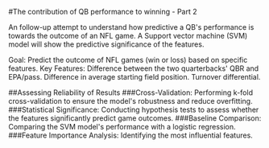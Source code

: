 #The contribution of QB performance to winning - Part 2

An follow-up attempt to understand how predictive a QB's performance is towards the outcome of an NFL game. A Support vector machine (SVM) model will show the predictive significance of the features. 

Goal: Predict the outcome of NFL games (win or loss) based on specific features.
Key Features:
Difference between the two quarterbacks' QBR and EPA/pass.
Difference in average starting field position.
Turnover differential.


##Assessing Reliability of Results
###Cross-Validation: 
Performing k-fold cross-validation to ensure the model's robustness and reduce overfitting.
###Statistical Significance:
Conducting hypothesis tests to assess whether the features significantly predict game outcomes.
###Baseline Comparison:
Comparing the SVM model's performance with a logistic regression.
###Feature Importance Analysis: 
Identifying the most influential features.
